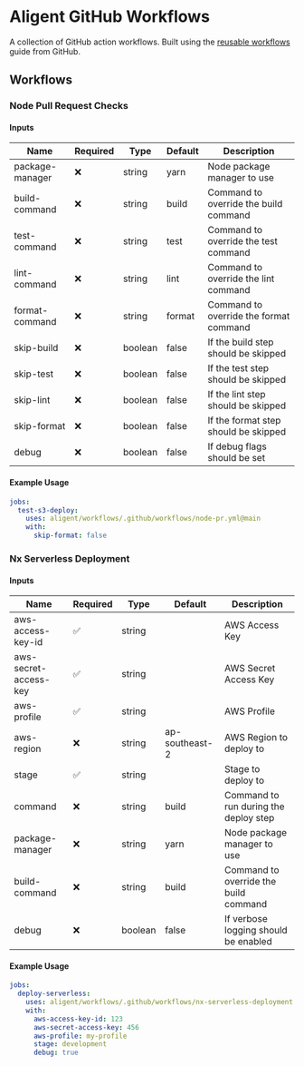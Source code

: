 # Aligent GitHub Workflows

A collection of GitHub action workflows. Built using the [reusable workflows](https://docs.github.com/en/actions/sharing-automations/reusing-workflows) guide from GitHub.

## Workflows

### Node Pull Request Checks

#### **Inputs**
| Name          | Required | Type    | Default            | Description                        |
|---------------|----------|---------|--------------------|------------------------------------|
| package-manager | ❌      | string  | yarn               | Node package manager to use       |
| build-command   | ❌      | string  | build              | Command to override the build command |
| test-command    | ❌      | string  | test               | Command to override the test command |
| lint-command    | ❌      | string  | lint               | Command to override the lint command |
| format-command  | ❌      | string  | format             | Command to override the format command |
| skip-build      | ❌      | boolean | false              | If the build step should be skipped |
| skip-test       | ❌      | boolean | false              | If the test step should be skipped |
| skip-lint       | ❌      | boolean | false              | If the lint step should be skipped |
| skip-format     | ❌      | boolean | false              | If the format step should be skipped |
| debug           | ❌      | boolean | false              | If debug flags should be set |

#### Example Usage

```yaml
jobs:
  test-s3-deploy:
    uses: aligent/workflows/.github/workflows/node-pr.yml@main
    with:
      skip-format: false
```

### Nx Serverless Deployment

#### **Inputs**
| Name                  | Required | Type    | Default         | Description                                |
|--------------------- |----------|---------|-----------------|-------------------------------------------|
| aws-access-key-id    | ✅       | string  |                 | AWS Access Key                             |
| aws-secret-access-key| ✅       | string  |                 | AWS Secret Access Key                      |
| aws-profile          | ✅       | string  |                 | AWS Profile                                |
| aws-region           | ❌       | string  | ap-southeast-2  | AWS Region to deploy to                    |
| stage                | ✅       | string  |                 | Stage to deploy to                         |
| command              | ❌       | string  | build           | Command to run during the deploy step      |
| package-manager      | ❌       | string  | yarn            | Node package manager to use                |
| build-command        | ❌       | string  | build           | Command to override the build command      |
| debug                | ❌       | boolean | false           | If verbose logging should be enabled       |

#### Example Usage

```yaml
jobs:
  deploy-serverless:
    uses: aligent/workflows/.github/workflows/nx-serverless-deployment.yml@main
    with:
      aws-access-key-id: 123
      aws-secret-access-key: 456
      aws-profile: my-profile
      stage: development
      debug: true
```
